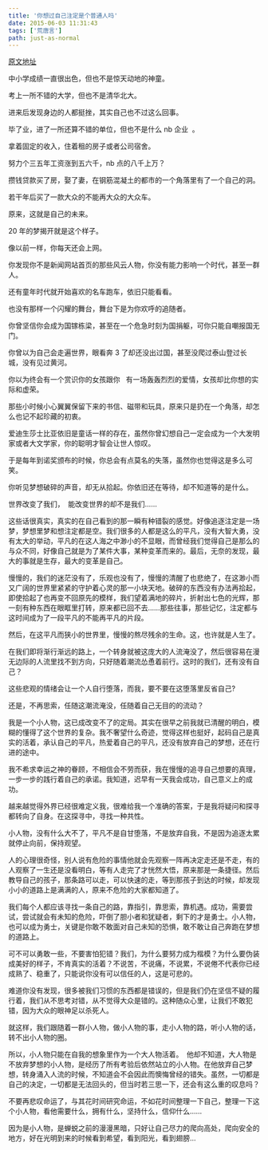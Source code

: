 ```yaml
---
title: '你想过自己注定是个普通人吗'
date: 2015-06-03 11:31:43
tags: ['荒唐言']
path: just-as-normal
---
```


[原文地址](http://blog.sina.com.cn/s/blog_793d76ad0101emch.html)

<!--more-->

中小学成绩一直很出色，但也不是惊天动地的神童。

考上一所不错的大学，但也不是清华北大。

进来后发现身边的人都挺挫，其实自己也不过这么回事。

毕了业，进了一所还算不错的单位，但也不是什么 nb 企业  。

拿着固定的收入，住着租的房子或者公司宿舍。

努力个三五年工资涨到五六千，nb 点的八千上万？

攒钱贷款买了房，娶了妻，在钢筋混凝土的都市的一个角落里有了一个自己的洞。

若干年后买了一款大众的不能再大众的大众车。

原来，这就是自己的未来。

20 年的梦揭开就是这个样子。

像以前一样，你每天还会上网。

你发现你不是新闻网站首页的那些风云人物，你没有能力影响一个时代，甚至一群人。

还有童年时代就开始喜欢的名车跑车，依旧只能看看。

也没有那样一个闪耀的舞台，舞台下是为你欢呼的追随者。

你曾坚信你会成为国镓栋梁，甚至在一个危急时刻为国捐躯，可你只能自嘲报国无门。

你曾以为自己会走遍世界，眼看奔 3 了却还没出过国，甚至没爬过泰山登过长城，没有见过黄河。

你以为终会有一个赏识你的女孩跟你   有一场轰轰烈烈的爱情，女孩却比你想的实际和虚荣。

那些小时候小心翼翼保留下来的书信、磁带和玩具，原来只是扔在一个角落，却怎么也记不起珍藏的初衷。

爱迪生莎士比亚依旧是童话一样的存在，虽然你曾幻想自己一定会成为一个大发明家或者大文学家，你的聪明才智会让世人惊叹。

于是每年到诺奖颁布的时候，你总会有点莫名的失落，虽然你也觉得这是多么可笑。

你听见梦想破碎的声音，却无从拾起。你依旧还在等待，却不知道等的是什么。

世界改变了我们，  能改变世界的却不是我们……

这些话很真实，真实的在自己看到的那一瞬有种错裂的感觉。好像追逐注定是一场梦，梦想里梦和想注定都是空。我们很多的人都是这么的平凡，没有大智大勇，没有太大的举动，平凡的在这人海之中渺小的不显眼，而曾经我们觉得自己是那么的与众不同，好像自己就是为了某件大事，某种变革而来的。最后，无奈的发现，最大的事就是生存，最大的变革是自己。

慢慢的，我们的迷茫没有了，乐观也没有了，慢慢的清醒了也悲绝了，在这渺小而又广阔的世界里紧紧的守护着心灵的那一小块天地。破碎的东西没有办法再拾起，即使拾起了也再变不回原先的模样，我们望着满地的碎片，折射出七色的光辉，那一刻有种东西在眼眶里打转，原来都已回不去……那些往事，那些记忆，注定都与这时间成为了一段平凡的不能再平凡的片段。

然后，在这平凡而狭小的世界里，慢慢的熬尽残余的生命。这，也许就是人生了。

在我们即将渐行渐远的路上，一个转身就被这庞大的人流淹没了，然后很容易在漫无边际的人流里找不到方向，只好随着潮流怂恿着前行。这时的我们，还有没有自己？

这些悲观的情绪会让一个人自行堕落，而我，要不要在这堕落里反省自己?

还是，不再思索，任随这潮流淹没，任随着自己无目的的流动？

我是一个小人物，这已成改变不了的定局。其实在很早之前我就已清醒的明白，模糊的懂得了这个世界的复杂。我不奢望什么奇迹，觉得这样也挺好，起码自己是真实的活着，承认自己的平凡，热爱着自己的平凡，还没有放弃自己的梦想，还在行进的途中。

我不希求幸运之神的眷顾，不相信会不劳而获，我在慢慢的追寻自己想要的真理，一步一步的践行着自己的承诺。我知道，迟早有一天我会成功，自己意义上的成功。

越来越觉得外界已经很难定义我，很难给我一个准确的答案，于是我将疑问和探寻都转向了自身。在这探寻中，寻找一种共性。

小人物，没有什么大不了，平凡不是自甘堕落，不是放弃自我，不是因为追逐太累就停止向前，保持观望。

人的心理很奇怪，别人说有危险的事情他就会先观察一阵再决定走还是不走，有的人观察了一生还是没看明白，等有人走完了才恍然大悟，原来那是一条捷径。然后教导自己的孩子，那条路可以走，可以快速的走，等到那孩子到达的时候，却发现小小的道路上是满满的人，原来不危险的大家都知道了。

我们每个人都应该寻找一条自己的路，靠指引，靠思索，靠机遇。成功，需要尝试，尝试就会有未知的危险，吓倒了胆小者和犹疑者，剩下的才是勇士。小人物，也可以成为勇士，关键是你敢不敢面对自己未知的恐惧，敢不敢让自己奔跑在梦想的道路上。

可不可以勇敢一些，不要害怕犯错？我们，为什么要努力成为楷模？为什么要伪装成美好的样子，不肯真实的活着？不说苦，不说痛，不说累，不说倦不代表你已经成熟了、稳重了，只能说你没有可以信任的人，这是可悲的。

难道你没有发现，很多被我们习惯的东西都是错误的，但是我们仍在坚信不疑的履行着，我们从不思考对错，从不觉得大众是错的。这种随众心里，让我们不敢犯错，因为大众的眼神足以杀死人。

就这样，我们跟随着一群小人物，做小人物的事，走小人物的路，听小人物的话，转不出小人物的圈。

所以，小人物只能在自我的想象里作为一个大人物活着。 
他却不知道，大人物是不放弃梦想的小人物，是经历了所有考验后依然站立的小人物。在他放弃自己梦想，转身涌入人流的时候，不知道会不会因此而懊悔曾经的错失。虽然，一切都是自己的决定，一切都是无法回头的，但当时若三思一下，还会有这么重的叹息吗？

不要再悲叹命运了，与其花时间研究命运，不如花时间整理一下自己，整理一下这个小人物，看他需要什么，拥有什么，坚持什么，信仰什么……

因为是小人物，是蝉蜕之前的漫漫黑暗，只好让自己尽力的爬向高处，爬向安全的地方，好在光明到来的时候看到希望，看到阳光，看到翅膀…
